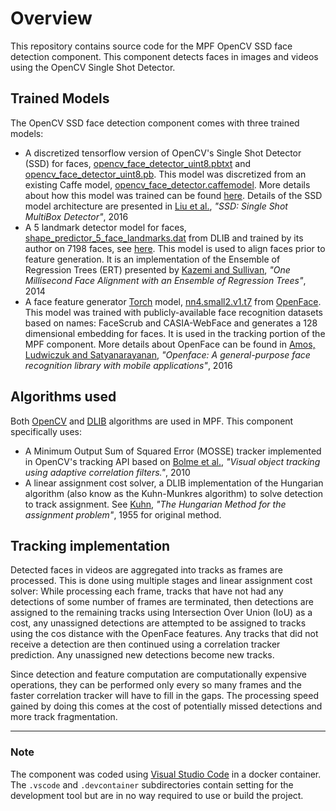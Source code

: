 # Overview

This repository contains source code for the MPF OpenCV SSD face detection component.  This component detects faces in images and videos using
the OpenCV Single Shot Detector.

## Trained Models

The OpenCV SSD face detection component comes with three trained models:

* A discretized tensorflow version of OpenCV's Single Shot Detector (SSD) for faces, [opencv_face_detector_uint8.pbtxt](https://github.com/opencv/opencv_extra/tree/master/testdata/dnn/opencv_face_detector.pbtxt) and [opencv_face_detector_uint8.pb](https://github.com/opencv/opencv_3rdparty/raw/8033c2bc31b3256f0d461c919ecc01c2428ca03b/opencv_face_detector_uint8.pb). This model was discretized from an existing Caffe model, [opencv_face_detector.caffemodel](https://github.com/opencv/opencv_3rdparty/raw/dnn_samples_face_detector_20170830/res10_300x300_ssd_iter_140000.caffemodel). More details about how this model was trained can be found [here](https://github.com/opencv/opencv/blob/3.4.3/samples/dnn/face_detector/how_to_train_face_detector.txt). Details of the SSD model architecture are presented in [Liu et al.](https://arxiv.org/abs/1512.02325), *"SSD: Single Shot MultiBox Detector"*, 2016
* A 5 landmark detector model for faces, [shape_predictor_5_face_landmarks.dat](http://dlib.net/files/shape_predictor_5_face_landmarks.dat.bz2) from DLIB and trained by its author on 7198 faces, see [here](https://github.com/davisking/dlib-models/blob/master/README.md#shape_predictor_5_face_landmarksdatbz2). This model is used to align faces prior to feature generation. It is an implementation of the Ensemble of Regression Trees (ERT) presented by [Kazemi and Sullivan](https://www.cv-foundation.org/openaccess/content_cvpr_2014/html/Kazemi_One_Millisecond_Face_2014_CVPR_paper.html), *"One Millisecond Face Alignment with an Ensemble of Regression Trees"*, 2014
* A face feature generator [Torch](http://torch.ch/) model, [nn4.small2.v1.t7](https://storage.cmusatyalab.org/openface-models/nn4.small2.v1.t7) from [OpenFace](https://cmusatyalab.github.io/openface/). This model was trained with publicly-available face recognition datasets based on names: FaceScrub and CASIA-WebFace and generates a 128 dimensional embedding for faces. It is used in the tracking portion of the MPF component. More details about OpenFace can be found in [Amos, Ludwiczuk and Satyanarayanan](http://elijah.cs.cmu.edu/DOCS/CMU-CS-16-118.pdf), *"Openface: A general-purpose face recognition library with mobile applications"*, 2016

## Algorithms used
Both [OpenCV](https://opencv.org) and [DLIB](http://dlib.net) algorithms are used in MPF. This component specifically uses:

* A Minimum Output Sum of Squared Error (MOSSE) tracker implemented in OpenCV's tracking API based on [Bolme et al.](https://ieeexplore.ieee.org/document/5539960), *"Visual object tracking using adaptive correlation filters."*, 2010
* A linear assignment cost solver, a DLIB implementation of the Hungarian algorithm (also know as the Kuhn-Munkres algorithm) to solve detection to track assignment. See [Kuhn](https://doi.org/10.1002/nav.3800020109), *"The Hungarian Method for the assignment problem"*, 1955 for original method.

## Tracking implementation
Detected faces in videos are aggregated into tracks as frames are processed. This is done using multiple stages and linear assignment cost solver:  While processing each frame, tracks that have not had any detections of some number of frames are terminated, then detections are assigned to the remaining tracks using Intersection Over Union (IoU) as a cost, any unassigned detections are attempted to be assigned to tracks using the cos distance with the OpenFace features. Any tracks that did not receive a detection are then continued using a correlation tracker prediction. Any unassigned new detections become new tracks.

Since detection and feature computation are computationally expensive operations, they can be performed only every so many frames and the faster correlation tracker will have to fill in the gaps.  The processing speed gained by doing this comes at the cost of potentially missed detections and more track fragmentation.

- - -

### Note

The component was coded using [Visual Studio Code](https://code.visualstudio.com) in a docker container.  The `.vscode` and `.devcontainer` subdirectories contain setting for the development tool but are in no way required to use or build the project.